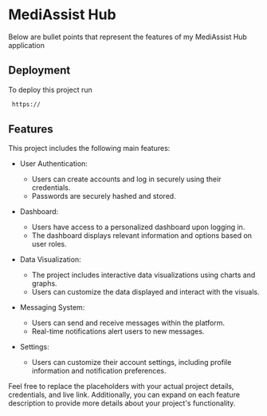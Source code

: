 # MediAssist Hub

Below are bullet points that represent the features of my MediAssist Hub application

## Deployment

To deploy this project run

```bash
 https://
```

## Features

This project includes the following main features:

- User Authentication:

  - Users can create accounts and log in securely using their credentials.
  - Passwords are securely hashed and stored.

- Dashboard:

  - Users have access to a personalized dashboard upon logging in.
  - The dashboard displays relevant information and options based on user roles.

- Data Visualization:

  - The project includes interactive data visualizations using charts and graphs.
  - Users can customize the data displayed and interact with the visuals.

- Messaging System:

  - Users can send and receive messages within the platform.
  - Real-time notifications alert users to new messages.

- Settings:
  - Users can customize their account settings, including profile information and notification preferences.

Feel free to replace the placeholders with your actual project details, credentials, and live link. Additionally, you can expand on each feature description to provide more details about your project's functionality.
